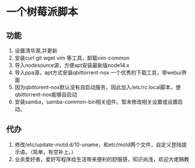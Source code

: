 # 一个树莓派脚本

## 功能

1. 设置清华源,并更新
2. 安装curl git wget vim 等工具，卸载vim-common
3. 导入nodesource源，方便apt安装最新版node14.x
4. 导入ppa源，apt方式安装qbittorrent-nox 一个优秀的下载工具，带webui界面
5. 因为qbittorent-nox默认没有自启动服务，因此加入/etc/rc.local脚本，使qbittorrent-nox能够自启动
6. 安装samba，samba-common-bin相关组件。暂未修改相关设置或设置启动。

## 代办

1. 修改/etc/update-motd.d/10-uname，和etc/motd两个文件，自定义登陆提示语。（简单，有空补上。）
2. 业余爱好者，爱好写程序给生活带来便利的舒服感，知识尚浅，欢迎大佬赐教
